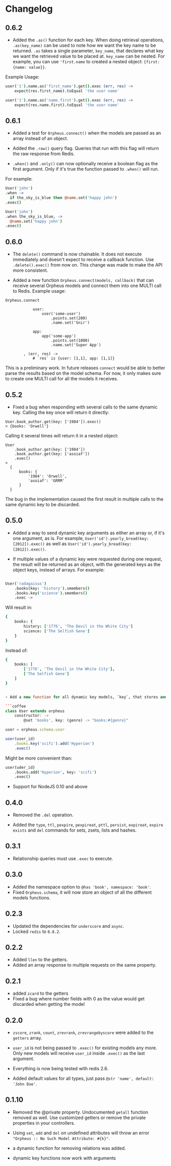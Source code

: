 # Changelog

## 0.6.2

- Added the `.as()` function for each key. When doing retrieval operations, `.as(key_name)` can be used to note how we want the key name to be returned. `.as` takes a single parameter, `key_name`, that declares what key we want the retrieved value to be placed at. `key_name` can be nested. For example, you can use `'first.name` to created a nested object: `{first: {name: value}}`.

Example Usage:

```coffee
user('1').name.as('first_name').get().exec (err, res) ->
	expect(res.first_name).toEqual 'the user name'

user('1').name.as('name.first').get().exec (err, res) ->
	expect(res.name.first).toEqual 'the user name'
```

## 0.6.1

- Added a test for `Orpheus.connect()` when the models are passed as an array instead of an object.

- Added the `.raw()` query flag. Queries that run with this flag will return the raw response from Redis.

- `.when()` and `.only()` can now optionally receive a boolean flag as the first argument. Only if it's true the function passed to `.when()` will run.

For example:

```coffee
User('john')
.when ->
  if the_sky_is_blue then @name.set('happy john')
.exec()

User('john')
.when the_sky_is_blue, ->
  @name.set('happy john')
.exec()
```

## 0.6.0

- The `delete()` command is now chainable. It does not execute immediately and doesn't expect to receive a callback function. Use `.delete().exec()` from now on. This change was made to make the API more consistent.


- Added a new function `Orpheus.connect(models, callback)` that can receive several Orpheus models and connect them into one MULTI call to Redis. Example usage:

```
Orpheus.connect

			user:
				user('some-user')
					.points.set(200)
					.name.set('Snir')

			app:
				app('some-app')
					.points.set(1000)
					.name.set('Super App')

		, (err, res) ->
			# `res` is {user: [1,1], app: [1,1]}
```

This is a preliminary work. In future releases `connect` would be able to better parse the results based on the model schema. For now, it only makes sure to create one MULTI call for all the models it receives.



## 0.5.2

- Fixed a bug when responding with several calls to the same dynamic key. Calling the key once will return it directly:

```
User.book_author.get(key: ['1984']).exec()
> {books: 'Orwell'}
```

Calling it several times will return it in a nested object:

```
User
	.book_author.get(key: ['1984'])
	.book_author.get(key: ['asoiaf'])
	.exec()
> 
  {
	  books: {
		  '1984': 'Orwell',
		  'asoiaf': 'GRRM'
	  }
  }
```

The bug in the implementation caused the first result in multiple calls to the same dynamic key to be discarded.


## 0.5.0

- Added a way to send dynamic key arguments as either an array or, if it's one argument, as is. For example, `User('id').yearly_bread(key: [2012]).exec()` as well as `User('id').yearly_bread(key: [2012]).exec()`.

- If multiple values of a dynamic key were requested during one request, the result will be returned as an object, with the generated keys as the object keys, instead of arrays. For example:

```coffee

User('radagaisus')
	.books(key: 'history').smembers()
	.books.key('science').smembers()
	.exec ->
```

Will result in:

```coffee
{
	books: {
		history: ['1776', 'The Devil in the White City']
		science: ['The Selfish Gene']
	}
}
```

Instead of:

```coffee
{
	books: [
		['1776', 'The Devil in the White City'],
		['The Selfish Gene']
	]
}


- Add a new function for all dynamic key models, `key`, that stores and then uses the parameters it was supplied with as the dynamic key arguments for the command. For example:

```coffee
class User extends orpheus
	constructor: ->
		@set 'books', key: (genre) -> "books:#{genre}"

user = orpheus.schema.user

user(user_id)
	.books.key('scifi').add('Hyperion')
	.exec()
```

Might be more convenient than:

```coffee
user(uder_id)
	.books.add('Hyperion', key: 'scifi')
	.exec()
```

- Support for NodeJS 0.10 and above

## 0.4.0

- Removed the `.del` operation.

- Added the `type`, `ttl`, `pexpire`, `pexpireat`, `pttl`, `persist`, `expireat`, `expire` `exists` and `del` commands for sets, zsets, lists and hashes.

## 0.3.1

- Relationship queries must use `.exec` to execute.

## 0.3.0

- Added the namespace option to `@has 'book', namespace: 'book'`.
- Fixed `Orpheus.schema`, it will now store an object of all the different models functions.


## 0.2.3

- Updated the dependencies for `underscore` and `async`.
- Locked `redis` to `0.8.2`.

## 0.2.2

- Added `llen` to the getters.
- Added an array response to multiple requests on the same property.

## 0.2.1

- added `zcard` to the getters
- Fixed a bug where number fields with 0 as the value would get discarded when getting the model

## 0.2.0

- `zscore`, `zrank`, `count`, `zrevrank`, `zrevrangebyscore` were added to the `getters` array.

- `user_id` is not being passed to `.exec()` for existing models any more. Only new models will receive `user_id` inside `.exec()` as the last argument.

- Everything is now being tested with redis 2.6.

- Added default values for all types, just pass `@str 'name', default: 'John Doe'`.

## 0.1.10

- Removed the @private property. Undocumented `getall` function removed as well. Use customized getters or remove the private properties in your controllers.

- Using `set`, `add` and `del` on undefined attributes will throw an error `"Orpheus :: No Such Model Attribute: #{k}"`.

- a dynamic function for removing relations was added.

- dynamic key functions now work with arguments
